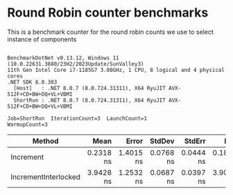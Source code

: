 # Round Robin counter benchmarks

This is a benchmark counter for the round robin counts we use to select instance of components

```

BenchmarkDotNet v0.13.12, Windows 11 (10.0.22631.3880/23H2/2023Update/SunValley3)
11th Gen Intel Core i7-1185G7 3.00GHz, 1 CPU, 8 logical and 4 physical cores
.NET SDK 8.0.303
  [Host]   : .NET 8.0.7 (8.0.724.31311), X64 RyuJIT AVX-512F+CD+BW+DQ+VL+VBMI
  ShortRun : .NET 8.0.7 (8.0.724.31311), X64 RyuJIT AVX-512F+CD+BW+DQ+VL+VBMI

Job=ShortRun  IterationCount=3  LaunchCount=1  
WarmupCount=3  

```
| Method               | Mean      | Error     | StdDev    | StdErr    | Min       | Max       | Op/s            | Exceptions | Allocated |
|--------------------- |----------:|----------:|----------:|----------:|----------:|----------:|----------------:|-----------:|----------:|
| Increment            | 0.2318 ns | 1.4015 ns | 0.0768 ns | 0.0444 ns | 0.1860 ns | 0.3205 ns | 4,313,702,569.0 |          - |         - |
| IncrementInterlocked | 3.9428 ns | 1.2532 ns | 0.0687 ns | 0.0397 ns | 3.9010 ns | 4.0221 ns |   253,627,243.4 |          - |         - |
